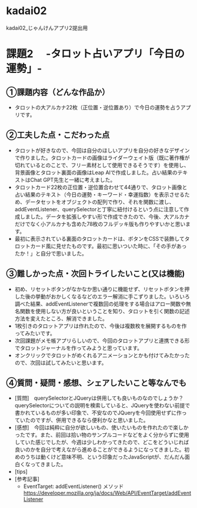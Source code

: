 # kadai02
kadai02_じゃんけんアプリ2提出用

# 課題2　 -タロット占いアプリ「今日の運勢」-

## ①課題内容（どんな作品か）
- タロットの大アルカナ22枚（正位置・逆位置あり）で今日の運勢を占うアプリです。

## ②工夫した点・こだわった点
- タロットが好きなので、今回は自分のほしいアプリを自分の好きなデザインで作りました。タロットカードの画像はライダーウェイト版（既に著作権が切れているとのことで、フリー素材として使用できるそうです）を使用し、背景画像とタロット裏面の画像はLeap AIで作成しました。占い結果のテキストはChat GPT先生と一緒に考えました。
- タロットカード22枚の正位置・逆位置合わせて44通りで、タロット画像と占い結果のテキスト（今日の運勢・キーワード・幸運指数）を表示させるため、データセットをオブジェクトの配列で作り、それを関数に渡し、addEventListener、querySelectorと丁寧に紐付けるという点に注意して作成しました。データを拡張しやすい形で作成できたので、今後、大アルカナだけでなく小アルカナも含めた78枚のフルデッキ版も作りやすいかと思います。
- 最初に表示されている裏面のタロットカードは、ボタンをCSSで装飾してタロットカード風に見せたものです。最初に思いついた時に、「その手があったか！」と自分で思いました。 

## ③難しかった点・次回トライしたいこと(又は機能)
- 初め、リセットボタンがなかなか思い通りに機能せず、リセットボタンを押した後の挙動がおかしくなるなどのエラー解消に手こずりました。いろいろ調べた結果、addEventListenerで複数回の処理をする場合はアロー関数や無名関数を使用しない方が良いということを知り、タロットを引く関数の記述方法を変えたところ、解消できました。
- 1枚引きのタロットアプリは作れたので、今後は複数枚を展開するものを作ってみたいです。
- 次回課題がメモ帳アプリらしいので、今回のタロットアプリと連携できる形でタロットジャーナルを作ってみようと思っています。
- オンクリックでタロットがめくれるアニメーションとかも付けてみたかったので、次回は試してみたいと思います。

## ④質問・疑問・感想、シェアしたいこと等なんでも
- [質問]　querySelectorとJQueryは併用しても良いものなのでしょうか？querySelectorについての説明を検索していると、JQueryを使わない前提で書かれているものが多い印象で、不安なのでJQueryを今回使用せずに作っていたのですが、併用できるなら便利かなと思いました。
- [感想]　今回は純粋に自分が欲しいもの、使いたいものを作れたので楽しかったです。また、前回は拾い物のサンプルコードなどをよく分からずに使用していた感じでしたが、今週は少しわかってきたので、どこをどういじれば良いのかを自分で考えながら進めることができるようになってきました。初めのうちは動くけど意味不明、という印象だったJavaScriptが、だんだん面白くなってきました。
- [tips]　
- [参考記事]
  - EventTarget: addEventListener() メソッド https://developer.mozilla.org/ja/docs/Web/API/EventTarget/addEventListener   
